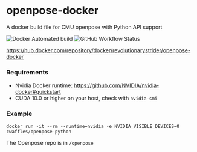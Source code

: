 # openpose-docker
A docker build file for CMU openpose with Python API support

![Docker Automated build](https://img.shields.io/docker/automated/revolutionarystrider/openpose-docker)
![GitHub Workflow Status](https://img.shields.io/github/workflow/status/prakashsellathurai/openpose-docker/Docker)

https://hub.docker.com/repository/docker/revolutionarystrider/openpose-docker

### Requirements
- Nvidia Docker runtime: https://github.com/NVIDIA/nvidia-docker#quickstart
- CUDA 10.0 or higher on your host, check with `nvidia-smi`

### Example
`docker run -it --rm --runtime=nvidia -e NVIDIA_VISIBLE_DEVICES=0 cwaffles/openpose-python`

The Openpose repo is in `/openpose`
